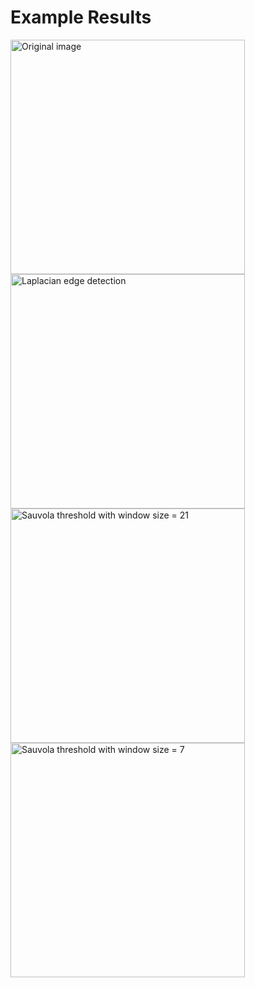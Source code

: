 Example Results
====

<img src="https://github.com/wenshuo128/Automatic-Flat-Colouring/blob/master/dataset/try/1.jpg" width="375" alt="Original image"/>


<img src="https://github.com/wenshuo128/Automatic-Flat-Colouring/blob/master/dataset/try/Laplacian/1.png" width="375" alt="Laplacian edge detection"/>


<img src="https://github.com/wenshuo128/Automatic-Flat-Colouring/blob/master/dataset/try/threshold_sauvola%2021/1.png" width="375" alt="Sauvola threshold with window size = 21"/>


<img src="https://github.com/wenshuo128/Automatic-Flat-Colouring/blob/master/dataset/try/threshold_sauvola%207/1.png" width="375" alt="Sauvola threshold with window size = 7"/>


